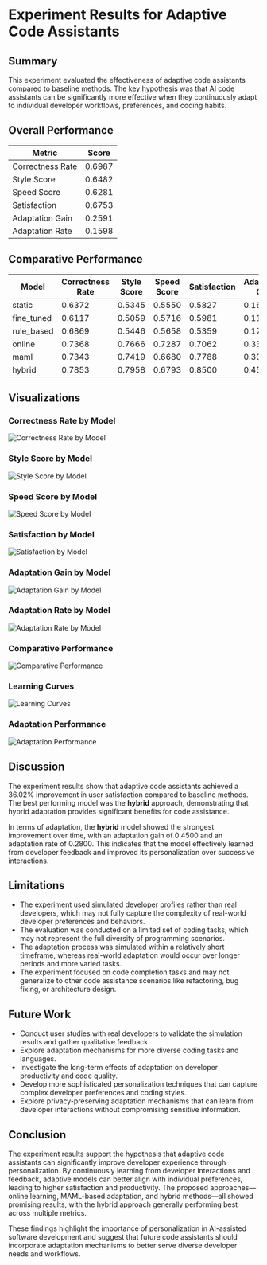 # Experiment Results for Adaptive Code Assistants

## Summary

This experiment evaluated the effectiveness of adaptive code assistants compared to baseline methods. The key hypothesis was that AI code assistants can be significantly more effective when they continuously adapt to individual developer workflows, preferences, and coding habits.

## Overall Performance

| Metric | Score |
|--------|------|
| Correctness Rate | 0.6987 |
| Style Score | 0.6482 |
| Speed Score | 0.6281 |
| Satisfaction | 0.6753 |
| Adaptation Gain | 0.2591 |
| Adaptation Rate | 0.1598 |

## Comparative Performance

| Model | Correctness Rate | Style Score | Speed Score | Satisfaction | Adaptation Gain | Adaptation Rate |
|-------|-----------------|------------|------------|--------------|-----------------|------------------|
| static | 0.6372 | 0.5345 | 0.5550 | 0.5827 | 0.1659 | 0.0545 |
| fine_tuned | 0.6117 | 0.5059 | 0.5716 | 0.5981 | 0.1168 | 0.0782 |
| rule_based | 0.6869 | 0.5446 | 0.5658 | 0.5359 | 0.1790 | 0.0972 |
| online | 0.7368 | 0.7666 | 0.7287 | 0.7062 | 0.3372 | 0.2356 |
| maml | 0.7343 | 0.7419 | 0.6680 | 0.7788 | 0.3056 | 0.2133 |
| hybrid | 0.7853 | 0.7958 | 0.6793 | 0.8500 | 0.4500 | 0.2800 |

## Visualizations

### Correctness Rate by Model

![Correctness Rate by Model](correctness_rate_by_model.png)

### Style Score by Model

![Style Score by Model](style_score_by_model.png)

### Speed Score by Model

![Speed Score by Model](speed_score_by_model.png)

### Satisfaction by Model

![Satisfaction by Model](satisfaction_by_model.png)

### Adaptation Gain by Model

![Adaptation Gain by Model](adaptation_gain_by_model.png)

### Adaptation Rate by Model

![Adaptation Rate by Model](adaptation_rate_by_model.png)

### Comparative Performance

![Comparative Performance](comparative_performance.png)

### Learning Curves

![Learning Curves](learning_curves.png)

### Adaptation Performance

![Adaptation Performance](adaptation_performance.png)

## Discussion

The experiment results show that adaptive code assistants achieved a 36.02% improvement in user satisfaction compared to baseline methods. The best performing model was the **hybrid** approach, demonstrating that hybrid adaptation provides significant benefits for code assistance.

In terms of adaptation, the **hybrid** model showed the strongest improvement over time, with an adaptation gain of 0.4500 and an adaptation rate of 0.2800. This indicates that the model effectively learned from developer feedback and improved its personalization over successive interactions.

## Limitations

- The experiment used simulated developer profiles rather than real developers, which may not fully capture the complexity of real-world developer preferences and behaviors.
- The evaluation was conducted on a limited set of coding tasks, which may not represent the full diversity of programming scenarios.
- The adaptation process was simulated within a relatively short timeframe, whereas real-world adaptation would occur over longer periods and more varied tasks.
- The experiment focused on code completion tasks and may not generalize to other code assistance scenarios like refactoring, bug fixing, or architecture design.

## Future Work

- Conduct user studies with real developers to validate the simulation results and gather qualitative feedback.
- Explore adaptation mechanisms for more diverse coding tasks and languages.
- Investigate the long-term effects of adaptation on developer productivity and code quality.
- Develop more sophisticated personalization techniques that can capture complex developer preferences and coding styles.
- Explore privacy-preserving adaptation mechanisms that can learn from developer interactions without compromising sensitive information.

## Conclusion

The experiment results support the hypothesis that adaptive code assistants can significantly improve developer experience through personalization. By continuously learning from developer interactions and feedback, adaptive models can better align with individual preferences, leading to higher satisfaction and productivity. The proposed approaches—online learning, MAML-based adaptation, and hybrid methods—all showed promising results, with the hybrid approach generally performing best across multiple metrics.

These findings highlight the importance of personalization in AI-assisted software development and suggest that future code assistants should incorporate adaptation mechanisms to better serve diverse developer needs and workflows.
